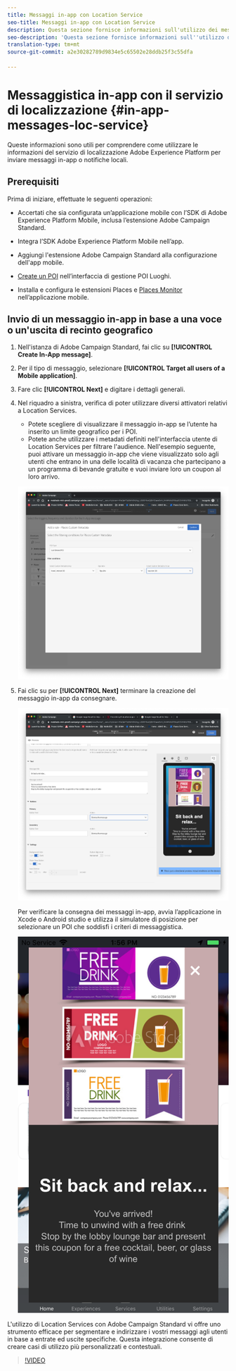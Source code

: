 ```yaml
---
title: Messaggi in-app con Location Service
seo-title: Messaggi in-app con Location Service
description: Questa sezione fornisce informazioni sull'utilizzo dei messaggi push in Campaign Standard con messaggi in-app in Campaign Standard.
seo-description: 'Questa sezione fornisce informazioni sull''utilizzo dei messaggi push in Campaign Standard con i messaggi in-app in Campaign Standard. '
translation-type: tm+mt
source-git-commit: a2e30282789d9834e5c65502e28ddb25f3c55dfa

---
```



# Messaggistica in-app con il servizio di localizzazione {#in-app-messages-loc-service}

Queste informazioni sono utili per comprendere come utilizzare le informazioni del servizio di localizzazione Adobe Experience Platform per inviare messaggi in-app o notifiche locali.

## Prerequisiti

Prima di iniziare, effettuate le seguenti operazioni:

* Accertati che sia configurata un’applicazione mobile con l’SDK di Adobe Experience Platform Mobile, inclusa l’estensione [](https://aep-sdks.gitbook.io/docs/using-mobile-extensions/adobe-campaign-standard)Adobe Campaign Standard.

* Integra l’SDK [](https://aep-sdks.gitbook.io/docs/getting-started/get-the-sdk) Adobe Experience Platform Mobile nell’app.
* Aggiungi l'estensione [](https://aep-sdks.gitbook.io/docs/using-mobile-extensions/adobe-campaign-standard) Adobe Campaign Standard alla configurazione dell'app mobile.

* [Create un POI](/help/poi-mgmt-ui/create-a-poi-ui.md) nell’interfaccia di gestione POI Luoghi.

* Installa e configura le estensioni [](/help/places-ext-aep-sdks/places-extension/places-extension.md) Places e [Places Monitor](/help/places-ext-aep-sdks/places-monitor-extension/places-monitor-extension.md) nell’applicazione mobile.

## Invio di un messaggio in-app in base a una voce o un'uscita di recinto geografico

1. Nell'istanza di Adobe Campaign Standard, fai clic su **[!UICONTROL Create In-App message]**.
1. Per il tipo di messaggio, selezionare **[!UICONTROL Target all users of a Mobile application]**.
1. Fare clic **[!UICONTROL Next]** e digitare i dettagli generali.
1. Nel riquadro a sinistra, verifica di poter utilizzare diversi attivatori relativi a Location Services.

   * Potete scegliere di visualizzare il messaggio in-app se l’utente ha inserito un limite geografico per i POI.
   * Potete anche utilizzare i metadati definiti nell'interfaccia utente di Location Services per filtrare l'audience.
   Nell'esempio seguente, puoi attivare un messaggio in-app che viene visualizzato solo agli utenti che entrano in una delle località di vacanza che partecipano a un programma di bevande gratuite e vuoi inviare loro un coupon al loro arrivo.

   !["Metadati Luoghi messaggio in-app"](/help/assets/last-entered-vacation.png)

1. Fai clic su per **[!UICONTROL Next]** terminare la creazione del messaggio in-app da consegnare.

   !["create a event"](/help/assets/prepare-ACS.png)

   Per verificare la consegna dei messaggi in-app, avvia l’applicazione in Xcode o Android studio e utilizza il simulatore di posizione per selezionare un POI che soddisfi i criteri di messaggistica.

   !["buono da bere"](/help/assets/drink-coupon-on-app.png)

L'utilizzo di Location Services con Adobe Campaign Standard vi offre uno strumento efficace per segmentare e indirizzare i vostri messaggi agli utenti in base a entrate ed uscite specifiche. Questa integrazione consente di creare casi di utilizzo più personalizzati e contestuali.

>[!VIDEO](https://www.youtube.com/watch?v=ikiTTQw9c-o)